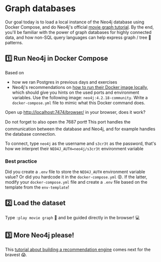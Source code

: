 # Graph databases
Our goal today is to load a local instance of the Neo4j database using Docker Compose, and do Neo4j's official [movie graph tutorial](https://neo4j.com/developer/cypher/guide-cypher-basics/#cypher-movie-find). By the end, you'll be familiar with the power of graph databases for highly connected data, and how non-SQL query languages can help express graph / tree 🌳 patterns.

## 1️⃣ Run Neo4j in Docker Compose

Based on
- how we ran Postgres in previous days and exercises
- Neo4j's recommendations on [how to run their Docker image locally](https://neo4j.com/developer/docker/), which should give you hints on the used ports and environment variables. Use the following image: `neo4j:4.2.18-community`.
Write a `docker-compose.yml` file to mimic what this Docker command does.

Open up [http://localhost:7474/browser/](http://localhost:7474/browser/) in your browser, does it work?

Do not forget to also open the 7687 port❗ This port handles the communication between the database and Neo4j, and for example handles the database connection.

To connect, type `neo4j` as the username and `s3cr3t` as the password, that's how we interpret their `NEO4J_AUTH=neo4j/s3cr3t` environment variable

### Best practice
Did you create a `.env` file to store the `NEO4J_AUTH` environment variable value? Or did you hardcode it in the `docker-compose.yml` 😡. If the latter, modify your `docker-compose.yml` file and create a `.env` file based on the template from the `env-template`!

## 2️⃣ Load the dataset
Type `:play movie graph` 🎥 and be guided directly in the browser! 💻


## 3️⃣ More Neo4j please!

This [tutorial about building a recommendation engine](https://neo4j.com/developer/cypher/guide-build-a-recommendation-engine/) comes next for the bravest 😱.
